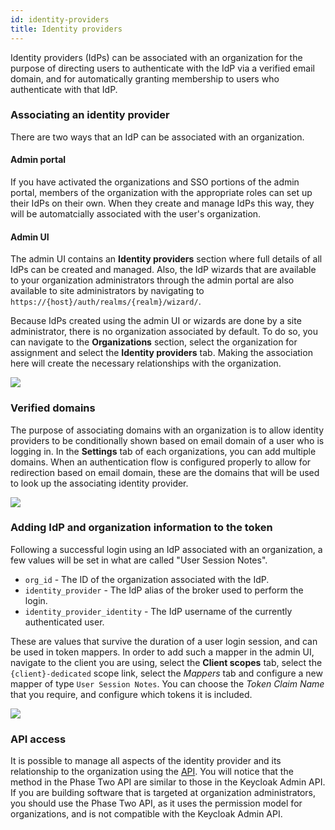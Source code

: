 ```yaml
---
id: identity-providers
title: Identity providers
---
```


Identity providers (IdPs) can be associated with an organization for the purpose of directing users to authenticate with the IdP via a verified email domain, and for automatically granting membership to users who authenticate with that IdP.

### Associating an identity provider

There are two ways that an IdP can be associated with an organization.

#### Admin portal

If you have activated the organizations and SSO portions of the admin portal, members of the organization with the appropriate roles can set up their IdPs on their own. When they create and manage IdPs this way, they will be automatcially associated with the user's organization.

#### Admin UI

The admin UI contains an **Identity providers** section where full details of all IdPs can be created and managed. Also, the IdP wizards that are available to your organization administrators through the admin portal are also available to site administrators by navigating to `https://{host}/auth/realms/{realm}/wizard/`.

Because IdPs created using the admin UI or wizards are done by a site administrator, there is no organization associated by default. To do so, you can navigate to the **Organizations** section, select the organization for assignment and select the **Identity providers** tab. Making the association here will create the necessary relationships with the organization.

![](/docs/organizations-idps-associate.png)

### Verified domains

The purpose of associating domains with an organization is to allow identity providers to be conditionally shown based on email domain of a user who is logging in. In the **Settings** tab of each organizations, you can add multiple domains. When an authentication flow is configured properly to allow for redirection based on email domain, these are the domains that will be used to look up the associating identity provider.

![](/docs/organizations-idps-domains.png)

### Adding IdP and organization information to the token

Following a successful login using an IdP associated with an organization, a few values will be set in what are called "User Session Notes".
- `org_id` - The ID of the organization associated with the IdP.
- `identity_provider` - The IdP alias of the broker used to perform the login.
- `identity_provider_identity` - The IdP username of the currently authenticated user. 

These are values that survive the duration of a user login session, and can be used in token mappers. In order to add such a mapper in the admin UI, navigate to the client you are using, select the **Client scopes** tab, select the `{client}-dedicated` scope link, select the *Mappers* tab and configure a new mapper of type `User Session Notes`. You can choose the *Token Claim Name* that you require, and configure which tokens it is included.

![](/docs/organizations-idps-mapper.png)

### API access

It is possible to manage all aspects of the identity provider and its relationship to the organization using the [API](/api/phase-two-admin-rest-api). You will notice that the method in the Phase Two API are similar to those in the Keycloak Admin API. If you are building software that is targeted at organization administrators, you should use the Phase Two API, as it uses the permission model for organizations, and is not compatible with the Keycloak Admin API.

